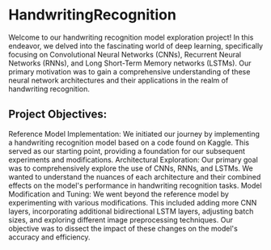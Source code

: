 # HandwritingRecognition

Welcome to our handwriting recognition model exploration project! In this endeavor, we delved into the fascinating world of deep learning, specifically focusing on Convolutional Neural Networks (CNNs), Recurrent Neural Networks (RNNs), and Long Short-Term Memory networks (LSTMs). Our primary motivation was to gain a comprehensive understanding of these neural network architectures and their applications in the realm of handwriting recognition.

## Project Objectives:

Reference Model Implementation: We initiated our journey by implementing a handwriting recognition model based on a code found on Kaggle. This served as our starting point, providing a foundation for our subsequent experiments and modifications.
Architectural Exploration: Our primary goal was to comprehensively explore the use of CNNs, RNNs, and LSTMs. We wanted to understand the nuances of each architecture and their combined effects on the model's performance in handwriting recognition tasks.
Model Modification and Tuning: We went beyond the reference model by experimenting with various modifications. This included adding more CNN layers, incorporating additional bidirectional LSTM layers, adjusting batch sizes, and exploring different image preprocessing techniques. Our objective was to dissect the impact of these changes on the model's accuracy and efficiency.
